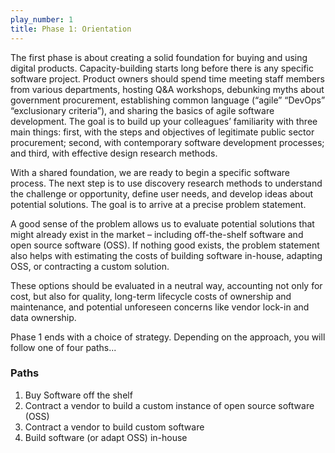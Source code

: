 ```yaml
---
play_number: 1
title: Phase 1: Orientation
---
```


The first phase is about creating a solid foundation for buying and using digital products. Capacity-building starts long before there is any specific software project. Product owners should spend time meeting staff members from various departments, hosting Q&A workshops, debunking myths about government procurement, establishing common language (“agile” “DevOps” “exclusionary criteria”), and sharing the basics of agile software development. The goal is to build up your colleagues’ familiarity with three main things: first, with the steps and objectives of legitimate public sector procurement; second, with contemporary software development processes; and third, with effective design research methods. 

With a shared foundation, we are ready to begin a specific software process. The next step is to use discovery research methods to understand the challenge or opportunity, define user needs, and develop ideas about potential solutions. The goal is to arrive at a precise problem statement.

A good sense of the problem allows us to evaluate potential solutions that might already exist in the market – including off-the-shelf software and open source software (OSS). If nothing good exists, the problem statement also helps with estimating the costs of building software in-house, adapting OSS, or contracting a custom solution. 

These options should be evaluated in a neutral way, accounting not only for cost, but also for quality, long-term lifecycle costs of ownership and maintenance, and potential unforeseen concerns like vendor lock-in and data ownership. 

Phase 1 ends with a choice of strategy. Depending on the approach, you will follow one of four paths...

### Paths
1. Buy Software off the shelf
2. Contract a vendor to build a custom instance of open source software (OSS)
3. Contract a vendor to build custom software
4. Build software (or adapt OSS) in-house 
